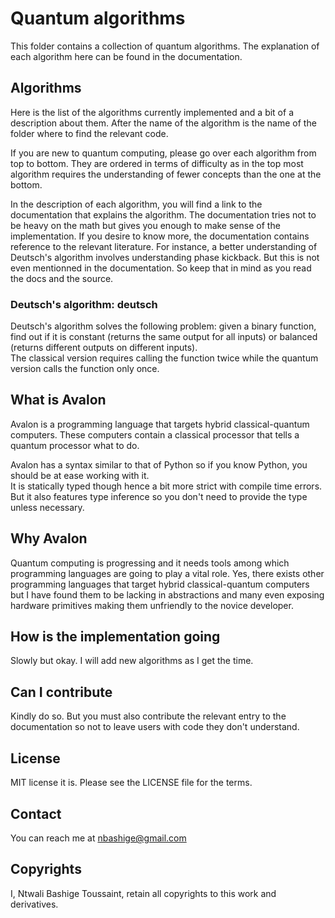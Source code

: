# Quantum algorithms

This folder contains a collection of quantum algorithms.
The explanation of each algorithm here can be found in the documentation.

## Algorithms

Here is the list of the algorithms currently implemented and a bit of a description about them.
After the name of the algorithm is the name of the folder where to find the relevant code.

If you are new to quantum computing, please go over each algorithm from top to bottom. 
They are ordered in terms of difficulty as in the top most algorithm requires the understanding 
of fewer concepts than the one at the bottom.

In the description of each algorithm, you will find a link to the documentation that explains 
the algorithm. The documentation tries not to be heavy on the math but gives you enough to 
make sense of the implementation. If you desire to know more, the documentation contains 
reference to the relevant literature. For instance, a better understanding of Deutsch's algorithm 
involves understanding phase kickback. But this is not even mentionned in the documentation.
So keep that in mind as you read the docs and the source.

### Deutsch's algorithm: deutsch

Deutsch's algorithm solves the following problem: given a binary function, find out if 
it is constant (returns the same output for all inputs) or balanced (returns different outputs on different inputs).  
The classical version requires calling the function twice while the quantum version calls the function only once.

## What is Avalon

Avalon is a programming language that targets hybrid classical-quantum computers. These computers 
contain a classical processor that tells a quantum processor what to do.

Avalon has a syntax similar to that of Python so if you know Python, you should be at ease working with it.  
It is statically typed though hence a bit more strict with compile time errors. But it also features 
type inference so you don't need to provide the type unless necessary.

## Why Avalon

Quantum computing is progressing and it needs tools among which programming languages are going to play 
a vital role. Yes, there exists other programming languages that target hybrid classical-quantum computers 
but I have found them to be lacking in abstractions and many even exposing hardware primitives 
making them unfriendly to the novice developer.

## How is the implementation going

Slowly but okay. I will add new algorithms as I get the time.


## Can I contribute

Kindly do so. But you must also contribute the relevant entry to the documentation so
not to leave users with code they don't understand.

## License

MIT license it is. Please see the LICENSE file for the terms.

## Contact

You can reach me at <a href="mailto:nbashige@gmail.com">nbashige@gmail.com</a>

## Copyrights

I, Ntwali Bashige Toussaint, retain all copyrights to this work and derivatives.
